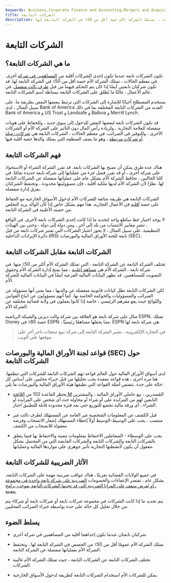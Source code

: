 ```yaml
---
keywords: Business,Corporate Finance and Accounting,Mergers and Acquisitions,M&amp;amp;A
title: الشركات التابعة
description: تكون الشركات تابعة عندما تكون إحدى الشركات أقلية من المساهمين في شركة أخرى. في معظم الحالات ، تمتلك الشركة الأم حصة أقل من 50٪ في الشركة التابعة لها.
---
```


# الشركات التابعة
## ما هي الشركات التابعة؟

تكون الشركات تابعة عندما تكون إحدى الشركات أقلية من [المساهمين في شركة](/shareholder) أخرى. في معظم الحالات ، تمتلك الشركة الأم حصة أقل من 50٪ في الشركة التابعة لها. قد تكون شركتان تابعتين أيضًا إذا كان يتم التحكم فيهما من قبل [طرف ثالث منفصل](/third-party). في عالم الأعمال ، غالبًا ما يُطلق على الشركات التابعة ببساطة اسم الشركات التابعة.

يستخدم المصطلح أحيانًا للإشارة إلى الشركات التي ترتبط ببعضها البعض بطريقة ما. على سبيل المثال ، لدى Bank of America العديد من الشركات التابعة المختلفة بما في ذلك Bank of America و US Trust و Landsafe و Balboa و Merrill Lynch.

قد تكون الشركات تابعة لبعضها البعض للدخول إلى سوق جديد ، وللحفاظ على هويات منفصلة للعلامة التجارية ، ولزيادة رأس المال دون التأثير على الشركة الأم أو الشركات الأخرى ، وللتوفير في الضرائب. في معظم الحالات ، الشركات التابعة هي [شركات زميلة أو شركات مرتبطة](/associate-company) ، وهو ما يصف المنظمة التي يمتلك والدها حصة أقلية فيها.

## فهم الشركات التابعة

هناك عدة طرق يمكن أن تصبح بها الشركات تابعة. قد تقرر الشركة الشراء أو الاستحواذ على شركة أخرى ، أو قد تقرر فصل جزء من عملياتها إلى شركة تابعة جديدة تمامًا. في كلتا الحالتين ، تحافظ الشركة الأم بشكل عام على عملياتها منفصلة عن الشركات التابعة لها. نظرًا لأن الشركة الأم لديها ملكية أقلية ، فإن مسؤوليتها محدودة ، وتحتفظ الشركتان بفرق إدارة منفصلة.

الشركات التابعة هي طريقة شائعة للشركات الأم لدخول الأسواق الخارجية مع الحفاظ على حصة [أقلية](/minorityinterest) في الأعمال التجارية. هذا مهم بشكل خاص إذا كان الوالد يريد التخلص من حصته الأغلبية في الشركة التابعة.

لا يوجد اختبار خط ساطع واحد لتحديد ما إذا كانت إحدى الشركات تابعة لأخرى. في الواقع ، تتغير معايير الانتساب من بلد إلى آخر ، ومن دولة إلى دولة ، وحتى بين الهيئات التنظيمية. على سبيل المثال ، لا يجوز اعتبار الشركات التي تعتبر شركات تابعة من قبل دائرة الإيرادات الداخلية (IRS) تابعة للجنة الأوراق المالية والبورصات (SEC).

## الشركات التابعة مقابل الشركات التابعة

تختلف الشركة التابعة عن الشركة التابعة ، التي تمتلك الشركة الأم أكثر من 50٪ منها. في شركة تابعة ، الشركة الأم هي [مساهم أغلبية](/majorityshareholder) ، مما يمنح إدارة الشركة الأم وحقوق التصويت للمساهمين. قد تظهر البيانات المالية الفرعية أيضًا في البيانات المالية للشركة الأم.

لكن الشركات التابعة تظل كيانات قانونية منفصلة عن والديها ، مما يعني أنها مسؤولة عن الضرائب والمسؤوليات والحوكمة الخاصة بها. كما أنهم مسؤولون عن اتباع القوانين واللوائح حيث يقع مقرهم الرئيسي ، خاصة إذا كانوا يعملون في ولاية قضائية مختلفة عن الشركة الأم.

مثال على شركة تابعة هو العلاقة بين شركة والت ديزني والشبكة الرياضية ESPN. تمتلك Disney حصة 80٪ في ESPN ، مما يجعلها مساهمًا رئيسيًا. ESPN هي شركة تابعة لها.

> في التجارة الإلكترونية ، تشير الشركة التابعة إلى شركة تبيع منتجات تاجر آخر على موقعها على الويب.

>

## قواعد لجنة الأوراق المالية والبورصات (SEC) حول الشركات التابعة

لدى أسواق الأوراق المالية حول العالم قواعد تهم الشركات التابعة للشركات التي تنظمها. هنا مرة أخرى ، هذه قواعد معقدة يجب تحليلها من قبل خبراء محليين على أساس كل حالة على حدة. تتضمن أمثلة القواعد التي تطبقها هيئة الأوراق المالية والبورصات ما يلي:

- تحظر القاعدة 102 من [اللائحة M](/regulationm) المُصدرين ، بيع حاملي الأوراق المالية ، والمشترين التابعين لهم من المزايدة على أو شراء أو محاولة حث أي شخص على المزايدة أو الشراء ، أي ورقة مالية تخضع للتوزيع حتى بعد فترة محدودة قابلة للتطبيق اجتاز.

- قبل الكشف عن المعلومات الشخصية غير العامة عن المستهلك لطرف ثالث غير منتسب ، يجب على الوسيط-الوسيط أولاً إعطاء المستهلك إشعار الانسحاب وفرصة معقولة للانسحاب من الكشف.

- يجب على الوسطاء - المتعاملين الاحتفاظ بمعلومات معينة والاحتفاظ بها فيما يتعلق بالشركات التابعة والشركات التابعة والشركات القابضة التي من المحتمل بشكل معقول أن يكون لأنشطتها التجارية تأثير جوهري على مواردها المالية وعملياتها.

## الآثار الضريبية للشركات التابعة

في جميع الولايات القضائية تقريبًا ، هناك عواقب ضريبية مهمة على الشركات التابعة. بشكل عام ، تقتصر الإعفاءات والخصومات [الضريبية على شركة تابعة واحدة في مجموعة ، أو يُفرض سقف على المزايا الضريبية التي قد تجنيها الشركات التابعة بموجب برامج معينة.](/taxcredit)

يتم تحديد ما إذا كانت الشركات في مجموعة شركات تابعة أو شركات تابعة أو شركاء يتم من خلال تحليل كل حالة على حدة بواسطة خبراء الضرائب المحليين.

## يسلط الضوء

- شركتان تابعتان عندما تكون إحداهما أقلية من المساهمين في شركة أخرى.

- تمتلك الشركة الأم عمومًا أقل من 50٪ من الحصص في الشركة التابعة لها ، وتحتفظ الشركة الأم بعملياتها منفصلة عن الشركة التابعة.

- تختلف الشركات التابعة عن الشركات التابعة ، حيث تمتلك الشركة الأم غالبية الشركات.

- يمكن للشركات الأم استخدام الشركات التابعة كطريقة لدخول الأسواق الخارجية.

